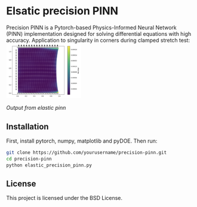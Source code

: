 # Elsatic precision PINN

Precision PINN is a Pytorch-based Physics-Informed Neural Network (PINN) implementation designed for solving differential equations with high accuracy. Application to singularity in corners during clamped stretch test:
<img src="clamped_stretch.png" alt="drawing" width="200"/>


*Output from elastic pinn*

## Installation

First, install pytorch, numpy, matplotlib and pyDOE. Then run:

```bash
git clone https://github.com/yourusername/precision-pinn.git
cd precision-pinn
python elastic_precision_pinn.py
```
## License

This project is licensed under the BSD License.
